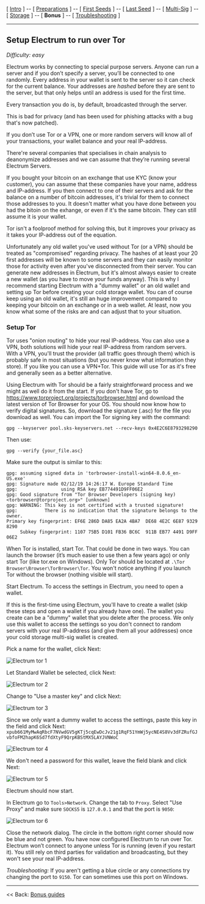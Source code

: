 [ [Intro](README.md) ] -- [ [Preparations]( hodl-guide_10_preparations.md) ] -- [ [First Seeds](hodl-guide_20_first-seeds.md) ] -- [ [Last Seed](hodl-guide_30_last-seed.md) ] -- [ [Multi-Sig](hodl-guide_40_multi-sig.md) ] -- [ [Storage](hodl-guide_50_storage.md
) ] -- [ **Bonus** ] -- [ [Troubleshooting](hodl-guide_70_troubleshooting.md) ]

---

## Setup Electrum to run over Tor

*Difficulty: easy*

Electrum works by connecting to special purpose servers. 
Anyone can run a server and if you don’t specify a server, you’ll be connected to one randomly. Every address in your wallet is sent to the server so it can check for the current balance. Your addresses are *hashed* before they are sent to the server, but that only helps until an address is used for the first time. 

Every transaction you do is, by default, broadcasted through the server.

This is bad for privacy (and has been used for phishing attacks with a bug that's now patched).

If you don’t use Tor or a VPN, one or more random servers will know all of your transactions, your wallet balance and your real IP-address. 

There're several companies that specialises in chain analysis to deanonymize addresses and we can assume that they’re running several Electrum Servers. 

If you bought your bitcoin on an exchange that use KYC (know your customer), you can assume that these companies have your name, address and IP-address. If you then connect to one of their servers and ask for the balance on a number of bitcoin addresses, it's trivial for them to connect those addresses to you. It doesn't matter what you have done between you had the bitoin on the exhange, or even if it's the same bitcoin. They can still assume it is your wallet. 

Tor isn't a foolproof method for solving this, but it improves your privacy as it takes your IP-address out of the equation.  

Unfortunately any old wallet you've used without Tor (or a VPN) should be treated as "compromised" regarding privacy. The hashes of at least your 20 first addresses will be known to some servers and they can easily monitor those for activity even after you've disconnected from their server. You can generate new addresses in Electrum, but it's almost always easier to create a new wallet (as you have to move your funds anyway). This is why I recommend starting Electrum with a "dummy wallet" or an old wallet and setting up Tor before creating your cold storage wallet. You can of course keep using an old wallet, it's still an huge improvement compared to keeping your bitcoin on an exchange or in a web wallet. At least, now you know what some of the risks are and can adjust that to your situation. 

### Setup Tor

Tor uses "onion routing" to hide your real IP-address. 
You can also use a VPN, both solutions will hide your real IP-address from random servers. 
With a VPN, you'll trust the provider (all traffic goes through them) which is probably safe in most situations (but you never know what information they store). If you like you can use a VPN+Tor. This guide will use Tor as it's free and generally seen as a better alternative.

Using Electrum with Tor should be a fairly straightforward process and we might as well do it from the start. If you don't have Tor, go to https://www.torproject.org/projects/torbrowser.html and download the latest version of Tor Browser for your OS. You should now know how to verify digital signatures. So, download the signature (.asc) for the file you download as well. You can import the Tor signing key with the command:

`gpg --keyserver pool.sks-keyservers.net --recv-keys 0x4E2C6E8793298290`

Then use:

`gpg --verify {your_file.asc}`

Make sure the output is similar to this:
```
gpg: assuming signed data in 'torbrowser-install-win64-8.0.6_en-US.exe'
gpg: Signature made 02/12/19 14:26:17 W. Europe Standard Time
gpg:                using RSA key EB774491D9FF06E2
gpg: Good signature from "Tor Browser Developers (signing key) <torbrowser@torproject.org>" [unknown]
gpg: WARNING: This key is not certified with a trusted signature!
gpg:          There is no indication that the signature belongs to the owner.
Primary key fingerprint: EF6E 286D DA85 EA2A 4BA7  DE68 4E2C 6E87 9329 8290
     Subkey fingerprint: 1107 75B5 D101 FB36 BC6C  911B EB77 4491 D9FF 06E2
```

When Tor is installed, start Tor. That could be done in two ways. You can launch the browser (it’s much easier to use then a few years ago) or only start Tor (like tor.exe on Windows). Only Tor should be located at `.\Tor Browser\Browser\TorBrowser\Tor`. You won't notice anything if you launch Tor without the browser (nothing visible will start).

Start Electrum. To access the settings in Electrum, you need to open a wallet. 

If this is the first-time using Electrum, you'll have to create a wallet (skip these steps and open a wallet if you already have one). The wallet you create can be a "dummy" wallet that you delete after the process. We only use this wallet to access the settings so you don't connect to random servers with your real IP-address (and give them all your addresses) once your cold storage multi-sig wallet is created.

Pick a name for the wallet, click Next:

![Electrum tor 1](images/40_electrum_13.png)

Let Standard Wallet be selected, click Next:

![Electrum tor 2](images/30_electrum_2.png)

Change to "Use a master key" and click Next:

![Electrum tor 3](images/40_electrum_tor_3.png)

Since we only want a dummy wallet to access the settings, paste this key in the field and click Next: `xpub661MyMwAqRbcF7NVwdGV5gKTj5cqEwDcJv21g1RqF51YmWj5ycNE4S8Vv3dFZRufGJvbfoFM2hapK6Sd7fdXtyF9QrpKBStMX5LAYJVNWoC`

![Electrum tor 4](images/40_electrum_tor_4.png)

We don't need a password for this wallet, leave the field blank and click Next:

![Electrum tor 5](images/30_electrum_7.png)

Electrum should now start.

In Electrum go to `Tools>Network`. Change the tab to `Proxy`. Select "Use Proxy" and make sure `SOCKS5` is `127.0.0.1` and that the port is `9050`:

![Electrum tor 6](images/40_electrum_tor_6.png)

Close the network dialog. The circle in the bottom right corner should now be blue and not green. You have now configured Electrum to run over Tor. Electrum won’t connect to anyone unless Tor is running (even if you restart it). You still rely on third parties for validation and broadcasting, but they won't see your real IP-address.

*Troubleshooting:* If you aren't getting a blue circle or any connections try changing the port to `9150`. Tor can sometimes use this port on Windows.

------

<< Back: [Bonus guides](hodl-guide_60_bonus.md) 
